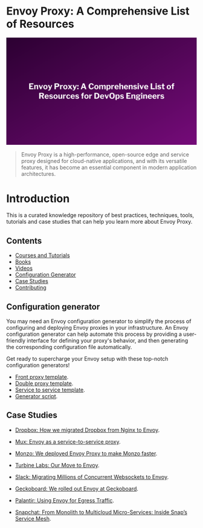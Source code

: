 # Envoy Proxy: A Comprehensive List of Resources
![envoy-title](./img/envoy.png)
> Envoy Proxy is a high-performance, open-source edge and service proxy designed for cloud-native applications, and with its versatile features, it has become an essential component in modern application architectures.
# Introduction
This is a curated knowledge repository of best practices, techniques, tools, tutorials and case studies that can help you learn more about Envoy Proxy.

## Contents
- [Courses and Tutorials](#courses-and-tutorials)
- [Books](#books)
- [Videos](#videos)
- [Configuration Generator](#configuration-generator)
- [Case Studies](#case-studies)
- [Contributing](#contributing)



## Configuration generator
You may need an Envoy configuration generator to simplify the process of configuring and deploying Envoy proxies in your infrastructure. An Envoy configuration generator can help automate this process by providing a user-friendly interface for defining your proxy's behavior, and then generating the corresponding configuration file automatically.

Get ready to supercharge your Envoy setup with these top-notch configuration generators!

* [Front proxy template](https://github.com/envoyproxy/envoy/blob/9f65b998949f89170decb393dbaa591924820df9/configs/envoy_front_proxy.template.yaml).
* [Double proxy template](https://github.com/envoyproxy/envoy/blob/9f65b998949f89170decb393dbaa591924820df9/configs/envoy_double_proxy.template.yaml).
* [Service to service template](https://github.com/envoyproxy/envoy/blob/9f65b998949f89170decb393dbaa591924820df9/configs/envoy_service_to_service.template.yaml).
* [Generator script](https://github.com/envoyproxy/envoy/blob/9f65b998949f89170decb393dbaa591924820df9/configs/configgen.py).


## Case Studies
* [Dropbox: How we migrated Dropbox from Nginx to Envoy](https://dropbox.tech/infrastructure/how-we-migrated-dropbox-from-nginx-to-envoy).
* [Mux: Envoy as a service-to-service proxy](https://www.mux.com/blog/envoy-as-a-service-to-service-proxy).
* [Monzo: We deployed Envoy Proxy to make Monzo faster](https://monzo.com/blog/2019/04/03/deploying-envoy-proxy).
* [Turbine Labs: Our Move to Envoy](https://blog.turbinelabs.io/our-move-to-envoy-bfeb08aa822d).
* [Slack: Migrating Millions of Concurrent Websockets to Envoy](https://slack.engineering/migrating-millions-of-concurrent-websockets-to-envoy/).

* [Geckoboard: We rolled out Envoy at Geckoboard](https://medium.com/geckoboard-under-the-hood/we-rolled-out-envoy-at-geckoboard-13c45b4eaddd).
* [Palantir: Using Envoy for Egress Traffic](https://blog.palantir.com/using-envoy-for-egress-traffic-8524d10b5ee2).
* [Snapchat: From Monolith to Multicloud Micro-Services: Inside Snap’s Service Mesh](https://eng.snap.com/monolith-to-multicloud-microservices-snap-service-mesh).




